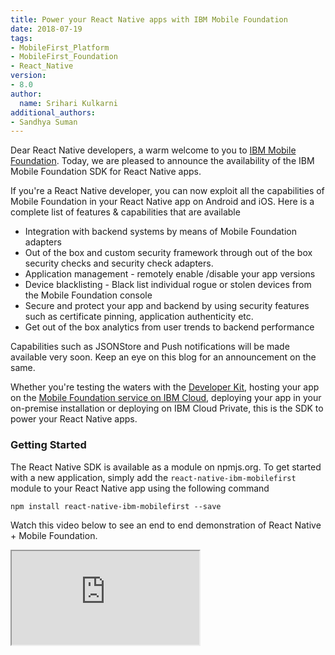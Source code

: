 ```yaml
---
title: Power your React Native apps with IBM Mobile Foundation 
date: 2018-07-19
tags:
- MobileFirst_Platform
- MobileFirst_Foundation
- React_Native
version:
- 8.0
author:
  name: Srihari Kulkarni
additional_authors:
- Sandhya Suman
---
```



Dear React Native developers, a warm welcome to you to [IBM Mobile Foundation](https://console.bluemix.net/catalog/services/mobile-foundation). Today, we are pleased to announce the availability of the IBM Mobile Foundation SDK for React Native apps. 

If you're a React Native developer, you can now exploit all the capabilities of Mobile Foundation in your React Native app on Android and iOS. Here is a complete list of features & capabilities that are available 

* Integration with backend systems by means of Mobile Foundation adapters
* Out of the box and custom security framework through out of the box security checks and security check adapters.
* Application management - remotely enable /disable your app versions 
* Device blacklisting - Black list individual rogue or stolen devices from the Mobile Foundation console 
* Secure and protect your app and backend by using security features such as certificate pinning, application authenticity etc. 
* Get out of the box analytics from user trends to backend performance

Capabilities such as JSONStore and Push notifications will be made available very soon. Keep an eye on this blog for an announcement on the same. 

Whether you're testing the waters with the [Developer Kit](https://mobilefirstplatform.ibmcloud.com/downloads/#developer-kit), hosting your app on the [Mobile Foundation service on IBM Cloud](https://console.bluemix.net/catalog/services/mobile-foundation), deploying your app in your on-premise installation or deploying on IBM Cloud Private, this is the SDK to power your React Native apps. 


### Getting Started

The React Native SDK is available as a module on npmjs.org. To get started with a new application, simply add the `react-native-ibm-mobilefirst` module to your React Native app using the following command

```
npm install react-native-ibm-mobilefirst --save 
```


Watch this video below to see an end to end demonstration of React Native + Mobile Foundation. 

<div class="sizer">
  <div class="embed-responsive embed-responsive-16by9">
    <iframe src="https://youtu.be/OaLDX2kzlc0"></iframe>
  </div>
</div>
